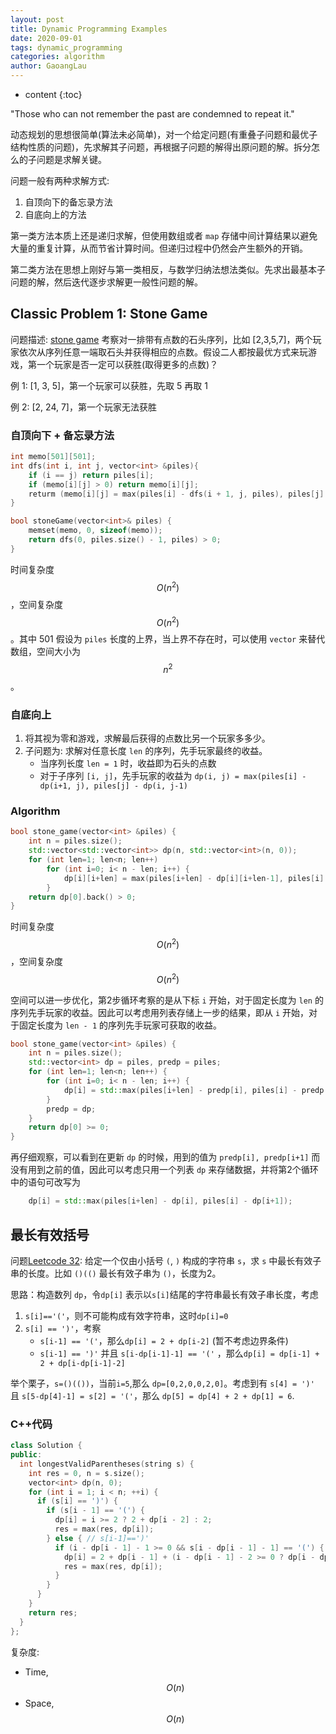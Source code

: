 ```yaml
---
layout: post
title: Dynamic Programming Examples
date: 2020-09-01
tags: dynamic_programming
categories: algorithm
author: GaoangLau
---
```

* content
{:toc}


"Those who can not remember the past are condemned to repeat it." 






动态规划的思想很简单(算法未必简单)，对一个给定问题(有重叠子问题和最优子结构性质的问题)，先求解其子问题，再根据子问题的解得出原问题的解。拆分怎么的子问题是求解关键。

问题一般有两种求解方式:
1. 自顶向下的备忘录方法
2. 自底向上的方法

第一类方法本质上还是递归求解，但使用数组或者 `map` 存储中间计算结果以避免大量的重复计算，从而节省计算时间。但递归过程中仍然会产生额外的开销。

第二类方法在思想上刚好与第一类相反，与数学归纳法想法类似。先求出最基本子问题的解，然后迭代逐步求解更一般性问题的解。 


## Classic Problem 1: Stone Game
问题描述: [stone game](https://leetcode.com/problems/stone-game/) 考察对一排带有点数的石头序列，比如 [2,3,5,7]，两个玩家依次从序列任意一端取石头并获得相应的点数。假设二人都按最优方式来玩游戏，第一个玩家是否一定可以获胜(取得更多的点数)？

例 1: [1, 3, 5]，第一个玩家可以获胜，先取 5 再取 1 

例 2: [2, 24, 7]，第一个玩家无法获胜

### 自顶向下 + 备忘录方法
```cpp
int memo[501][501];
int dfs(int i, int j, vector<int> &piles){
    if (i == j) return piles[i];
    if (memo[i][j] > 0) return memo[i][j];
    returm (memo[i][j] = max(piles[i] - dfs(i + 1, j, piles), piles[j] - dfs(i, j - 1, piles)));
}

bool stoneGame(vector<int>& piles) {
    memset(memo, 0, sizeof(memo));
    return dfs(0, piles.size() - 1, piles) > 0; 
}
```
时间复杂度 $$O(n^2)$$，空间复杂度 $$O(n^2)$$。其中 501 假设为 `piles` 长度的上界，当上界不存在时，可以使用 `vector` 来替代数组，空间大小为 $$n^2$$ 。


### 自底向上
1. 将其视为零和游戏，求解最后获得的点数比另一个玩家多多少。 
2. 子问题为: 求解对任意长度 `len` 的序列，先手玩家最终的收益。
    * 当序列长度 `len = 1` 时，收益即为石头的点数
    * 对于子序列 `[i, j]`，先手玩家的收益为 `dp(i, j) = max(piles[i] - dp(i+1, j), piles[j] - dp(i, j-1)`

### Algorithm
```cpp
bool stone_game(vector<int> &piles) {
    int n = piles.size(); 
    std::vector<std::vector<int>> dp(n, std::vector<int>(n, 0));
    for (int len=1; len<n; len++) 
        for (int i=0; i< n - len; i++) {
            dp[i][i+len] = max(piles[i+len] - dp[i][i+len-1], piles[i] - dp[i+1][i+len]);
        }
    return dp[0].back() > 0; 
}
```
时间复杂度 $$O(n^2)$$，空间复杂度 $$O(n^2)$$

空间可以进一步优化，第2步循环考察的是从下标 `i` 开始，对于固定长度为 `len` 的序列先手玩家的收益。因此可以考虑用列表存储上一步的结果，即从 `i` 开始，对于固定长度为 `len - 1` 的序列先手玩家可获取的收益。

```cpp
bool stone_game(vector<int> &piles) {
    int n = piles.size(); 
    std::vector<int> dp = piles, predp = piles; 
    for (int len=1; len<n; len++) {
        for (int i=0; i< n - len; i++) {
            dp[i] = std::max(piles[i+len] - predp[i], piles[i] - predp[i+1]);
        }
        predp = dp; 
    }
    return dp[0] >= 0;
}
```
再仔细观察，可以看到在更新 `dp` 的时候，用到的值为 `predp[i], predp[i+1]` 而没有用到之前的值，因此可以考虑只用一个列表 `dp` 来存储数据，并将第2个循环中的语句可改写为

```cpp
    dp[i] = std::max(piles[i+len] - dp[i], piles[i] - dp[i+1]);
```


## 最长有效括号
问题[Leetcode 32](https://leetcode.com/problems/longest-valid-parentheses/): 给定一个仅由小括号 `(`, `)` 构成的字符串 `s`，求 `s` 中最长有效子串的长度。比如 `()(()` 最长有效子串为 `()`，长度为2。

思路：构造数列 `dp`，令`dp[i]` 表示以`s[i]`结尾的字符串最长有效子串长度，考虑
1. `s[i]=='('`，则不可能构成有效字符串，这时`dp[i]=0`
2. `s[i] == ')'`，考察
    - `s[i-1] == '('`，那么`dp[i] = 2 + dp[i-2]` (暂不考虑边界条件)
    - `s[i-1] == ')'` 并且 `s[i-dp[i-1]-1] == '('` ，那么`dp[i] = dp[i-1] + 2 + dp[i-dp[i-1]-2]`

举个栗子，`s=()(())`，当前`i=5`,那么 `dp=[0,2,0,0,2,0]`。考虑到有 `s[4] = ')'` 且 `s[5-dp[4]-1] = s[2] = '('`，那么 `dp[5] = dp[4] + 2 + dp[1] = 6`. 

### C++代码

```cpp
class Solution {
public:
  int longestValidParentheses(string s) {
    int res = 0, n = s.size();
    vector<int> dp(n, 0);
    for (int i = 1; i < n; ++i) {
      if (s[i] == ')') {
        if (s[i - 1] == '(') {
          dp[i] = i >= 2 ? 2 + dp[i - 2] : 2;
          res = max(res, dp[i]);
        } else { // s[i-1]==')'
          if (i - dp[i - 1] - 1 >= 0 && s[i - dp[i - 1] - 1] == '(') {
            dp[i] = 2 + dp[i - 1] + (i - dp[i - 1] - 2 >= 0 ? dp[i - dp[i - 1] - 2] : 0);
            res = max(res, dp[i]);
          }
        }
      }
    }
    return res;
  }
};
```
复杂度:
- Time, $$O(n) $$
- Space, $$ O(n) $$


